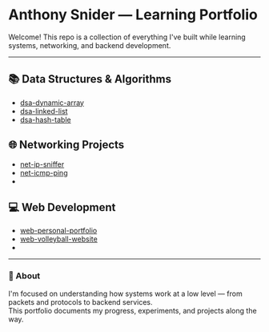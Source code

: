 # Anthony Snider — Learning Portfolio

Welcome! This repo is a collection of everything I've built while learning systems, networking, and backend development.

---

## 📚 Data Structures & Algorithms
- [dsa-dynamic-array](https://github.com/anthoneees/dsa-dynamic-array)
- [dsa-linked-list](https://github.com/anthoneees/dsa-linked-list)
- [dsa-hash-table](https://github.com/anthoneees/dsa-hash-table)

## 🌐 Networking Projects
- [net-ip-sniffer](https://github.com/anthoneees/net-ip-sniffer)
- [net-icmp-ping](https://github.com/anthoneees/net-icmp-ping)
- 
## 💻 Web Development
- [web-personal-portfolio](https://github.com/anthoneees/anthoneees.github.io)
- [web-volleyball-website](https://github.com/anthoneees/web-volleyball-website)
- 
---

### 🧠 About
I'm focused on understanding how systems work at a low level — from packets and protocols to backend services.  
This portfolio documents my progress, experiments, and projects along the way.
